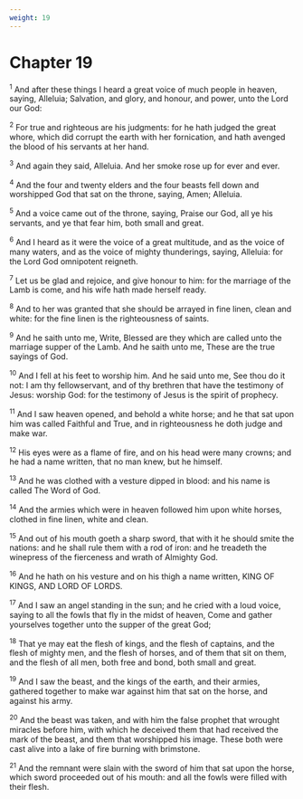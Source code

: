 ```yaml
---
weight: 19
---
```


# Chapter 19

<sup>1</sup> And after these things I heard a great voice of much people in heaven, saying, Alleluia; Salvation, and glory, and honour, and power, unto the Lord our God: 

<sup>2</sup> For true and righteous are his judgments: for he hath judged the great whore, which did corrupt the earth with her fornication, and hath avenged the blood of his servants at her hand. 

<sup>3</sup> And again they said, Alleluia. And her smoke rose up for ever and ever. 

<sup>4</sup> And the four and twenty elders and the four beasts fell down and worshipped God that sat on the throne, saying, Amen; Alleluia. 

<sup>5</sup> And a voice came out of the throne, saying, Praise our God, all ye his servants, and ye that fear him, both small and great. 

<sup>6</sup> And I heard as it were the voice of a great multitude, and as the voice of many waters, and as the voice of mighty thunderings, saying, Alleluia: for the Lord God omnipotent reigneth. 

<sup>7</sup> Let us be glad and rejoice, and give honour to him: for the marriage of the Lamb is come, and his wife hath made herself ready. 

<sup>8</sup> And to her was granted that she should be arrayed in fine linen, clean and white: for the fine linen is the righteousness of saints. 

<sup>9</sup> And he saith unto me, Write, Blessed are they which are called unto the marriage supper of the Lamb. And he saith unto me, These are the true sayings of God. 

<sup>10</sup> And I fell at his feet to worship him. And he said unto me, See thou do it not: I am thy fellowservant, and of thy brethren that have the testimony of Jesus: worship God: for the testimony of Jesus is the spirit of prophecy. 

<sup>11</sup> And I saw heaven opened, and behold a white horse; and he that sat upon him was called Faithful and True, and in righteousness he doth judge and make war. 

<sup>12</sup> His eyes were as a flame of fire, and on his head were many crowns; and he had a name written, that no man knew, but he himself. 

<sup>13</sup> And he was clothed with a vesture dipped in blood: and his name is called The Word of God. 

<sup>14</sup> And the armies which were in heaven followed him upon white horses, clothed in fine linen, white and clean. 

<sup>15</sup> And out of his mouth goeth a sharp sword, that with it he should smite the nations: and he shall rule them with a rod of iron: and he treadeth the winepress of the fierceness and wrath of Almighty God. 

<sup>16</sup> And he hath on his vesture and on his thigh a name written, KING OF KINGS, AND LORD OF LORDS. 

<sup>17</sup> And I saw an angel standing in the sun; and he cried with a loud voice, saying to all the fowls that fly in the midst of heaven, Come and gather yourselves together unto the supper of the great God; 

<sup>18</sup> That ye may eat the flesh of kings, and the flesh of captains, and the flesh of mighty men, and the flesh of horses, and of them that sit on them, and the flesh of all men, both free and bond, both small and great. 

<sup>19</sup> And I saw the beast, and the kings of the earth, and their armies, gathered together to make war against him that sat on the horse, and against his army. 

<sup>20</sup> And the beast was taken, and with him the false prophet that wrought miracles before him, with which he deceived them that had received the mark of the beast, and them that worshipped his image. These both were cast alive into a lake of fire burning with brimstone. 

<sup>21</sup> And the remnant were slain with the sword of him that sat upon the horse, which sword proceeded out of his mouth: and all the fowls were filled with their flesh. 


